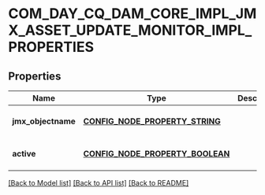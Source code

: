 # COM_DAY_CQ_DAM_CORE_IMPL_JMX_ASSET_UPDATE_MONITOR_IMPL_PROPERTIES

## Properties
Name | Type | Description | Notes
------------ | ------------- | ------------- | -------------
**jmx_objectname** | [**CONFIG_NODE_PROPERTY_STRING**](configNodePropertyString.md) |  | [optional] [default to null]
**active** | [**CONFIG_NODE_PROPERTY_BOOLEAN**](configNodePropertyBoolean.md) |  | [optional] [default to null]

[[Back to Model list]](../README.md#documentation-for-models) [[Back to API list]](../README.md#documentation-for-api-endpoints) [[Back to README]](../README.md)


